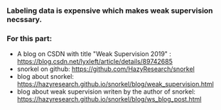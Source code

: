 ### Labeling data  is expensive which makes weak supervision necssary. 

### For this part:
- A blog on CSDN with title "Weak Supervision 2019" : https://blog.csdn.net/lyxleft/article/details/89742685
- snorkel on github: https://github.com/HazyResearch/snorkel
- blog about snorkel: https://hazyresearch.github.io/snorkel/blog/weak_supervision.html
- blog about weak supervision writen by the author of snorkel: https://hazyresearch.github.io/snorkel/blog/ws_blog_post.html
